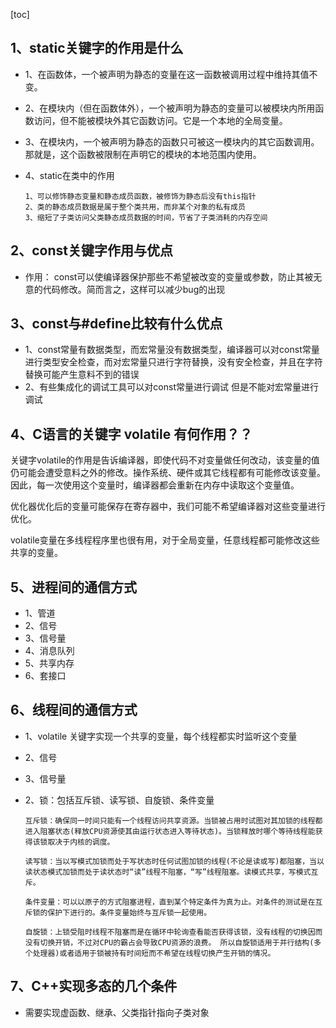 [toc]



## 1、static关键字的作用是什么

* 1、在函数体，一个被声明为静态的变量在这一函数被调用过程中维持其值不变。

* 2、在模块内（但在函数体外），一个被声明为静态的变量可以被模块内所用函数访问，但不能被模块外其它函数访问。它是一个本地的全局变量。

* 3、在模块内，一个被声明为静态的函数只可被这一模块内的其它函数调用。那就是，这个函数被限制在声明它的模块的本地范围内使用。

* 4、static在类中的作用

  ```
  1、可以修饰静态变量和静态成员函数，被修饰为静态后没有this指针
  2、类的静态成员数据是属于整个类共用，而非某个对象的私有成员
  3、缩短了子类访问父类静态成员数据的时间，节省了子类消耗的内存空间
  ```

  

## 2、const关键字作用与优点

* 作用： const可以使编译器保护那些不希望被改变的变量或参数，防止其被无意的代码修改。简而言之，这样可以减少bug的出现



## 3、const与#define比较有什么优点

* 1、const常量有数据类型，而宏常量没有数据类型，编译器可以对const常量进行类型安全检查，而对宏常量只进行字符替换，没有安全检查，并且在字符替换可能产生意料不到的错误
* 2、有些集成化的调试工具可以对const常量进行调试 但是不能对宏常量进行调试



## 4、C语言的关键字  volatile  有何作用？？

关键字volatile的作用是告诉编译器，即使代码不对变量做任何改动，该变量的值仍可能会遭受意料之外的修改。操作系统、硬件或其它线程都有可能修改该变量。因此，每一次使用这个变量时，编译器都会重新在内存中读取这个变量值。 

优化器优化后的变量可能保存在寄存器中，我们可能不希望编译器对这些变量进行优化。

volatile变量在多线程程序里也很有用，对于全局变量，任意线程都可能修改这些共享的变量。



## 5、进程间的通信方式

* 1、管道
* 2、信号
* 3、信号量
* 4、消息队列
* 5、共享内存
* 6、套接口



## 6、线程间的通信方式

* 1、volatile 关键字实现一个共享的变量，每个线程都实时监听这个变量

* 2、信号

* 3、信号量

* 2、锁：包括互斥锁、读写锁、自旋锁、条件变量

  ```
  互斥锁：确保同一时间只能有一个线程访问共享资源。当锁被占用时试图对其加锁的线程都进入阻塞状态(释放CPU资源使其由运行状态进入等待状态)。当锁释放时哪个等待线程能获得该锁取决于内核的调度。
  
  读写锁：当以写模式加锁而处于写状态时任何试图加锁的线程(不论是读或写)都阻塞，当以读状态模式加锁而处于读状态时“读”线程不阻塞，“写”线程阻塞。读模式共享，写模式互斥。
  
  条件变量：可以以原子的方式阻塞进程，直到某个特定条件为真为止。对条件的测试是在互斥锁的保护下进行的。条件变量始终与互斥锁一起使用。
  
  自旋锁：上锁受阻时线程不阻塞而是在循环中轮询查看能否获得该锁，没有线程的切换因而没有切换开销，不过对CPU的霸占会导致CPU资源的浪费。 所以自旋锁适用于并行结构(多个处理器)或者适用于锁被持有时间短而不希望在线程切换产生开销的情况。
  ```

  

## 7、C++实现多态的几个条件

* 需要实现虚函数、继承、父类指针指向子类对象

